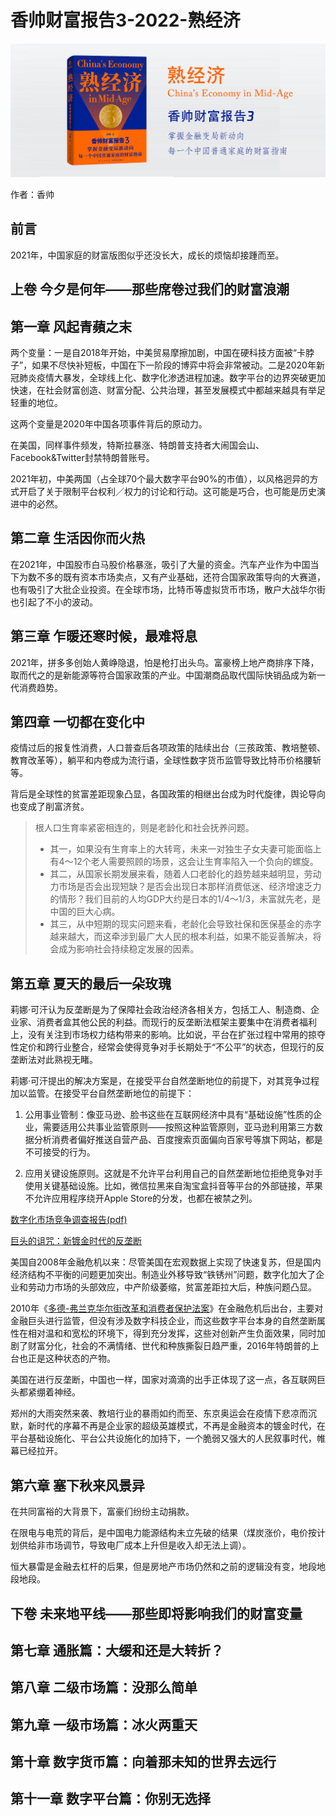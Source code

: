 香帅财富报告3-2022-熟经济
==========================

![](contents/wx-cover-235-1.png)

作者：香帅

前言
--------------------------

2021年，中国家庭的财富版图似乎还没长大，成长的烦恼却接踵而至。

上卷 今夕是何年——那些席卷过我们的财富浪潮
--------------------------

第一章 风起青蘋之末
--------------------------

两个变量：一是自2018年开始，中美贸易摩擦加剧，中国在硬科技方面被“卡脖子”，如果不尽快补短板，中国在下一阶段的博弈中将会非常被动。二是2020年新冠肺炎疫情大暴发，全球线上化、数字化渗透进程加速。数字平台的边界突破更加快速，在社会财富创造、财富分配、公共治理，甚至发展模式中都越来越具有举足轻重的地位。

这两个变量是2020年中国各项事件背后的原动力。

在美国，同样事件频发，特斯拉暴涨、特朗普支持者大闹国会山、Facebook&Twitter封禁特朗普账号。

2021年初，中美两国（占全球70个最大数字平台90%的市值），以风格迥异的方式开启了关于限制平台权利／权力的讨论和行动。这可能是巧合，也可能是历史演进中的必然。

第二章 生活因你而火热
--------------------------

在2021年，中国股市白马股价格暴涨，吸引了大量的资金。汽车产业作为中国当下为数不多的既有资本市场卖点，又有产业基础，还符合国家政策导向的大赛道，也有吸引了大批企业投资。在全球市场，比特币等虚拟货币市场，散户大战华尔街也引起了不小的波动。

第三章 乍暖还寒时候，最难将息
--------------------------

2021年，拼多多创始人黄峥隐退，怕是枪打出头鸟。富豪榜上地产商排序下降，取而代之的是新能源等符合国家政策的产业。中国潮商品取代国际快销品成为新一代消费趋势。

第四章 一切都在变化中
--------------------------

疫情过后的报复性消费，人口普查后各项政策的陆续出台（三孩政策、教培整顿、教育改革等），躺平和内卷成为流行语，全球性数字货币监管导致比特币价格腰斩等。

背后是全球性的贫富差距现象凸显，各国政策的相继出台成为时代旋律，舆论导向也变成了削富济贫。

> 根人口生育率紧密相连的，则是老龄化和社会抚养问题。
> - 其一，如果没有生育率上的大转弯，未来一对独生子女夫妻可能面临上有4～12个老人需要照顾的场景，这会让生育率陷入一个负向的螺旋。
> - 其二，从国家长期发展来看，随着人口老龄化的趋势越来越明显，劳动力市场是否会出现短缺？是否会出现日本那样消费低迷、经济增速乏力的情形？我们目前的人均GDP大约是日本的1/4～1/3，未富就先老，是中国的巨大心病。
> - 其三，从中短期的现实问题来看，老龄化会导致社保和医保基金的赤字越来越大，而这牵涉到最广大人民的根本利益，如果不能妥善解决，将会成为影响社会持续稳定发展的因素。

第五章 夏天的最后一朵玫瑰
--------------------------

莉娜·可汗认为反垄断是为了保障社会政治经济各相关方，包括工人、制造商、企业家、消费者盒其他公民的利益。而现行的反垄断法框架主要集中在消费者福利上，没有关注到市场权力结构带来的影响。比如说，平台在扩张过程中常用的掠夺性定价和跨行业整合，经常会使得竞争对手长期处于“不公平”的状态，但现行的反垄断法对此熟视无睹。

莉娜·可汗提出的解决方案是，在接受平台自然垄断地位的前提下，对其竞争过程加以监管。在接受平台自然垄断地位的前提下：

1. 公用事业管制：像亚马逊、脸书这些在互联网经济中具有“基础设施”性质的企业，需要适用公共事业监管原则——按照这种监管原则，亚马逊利用第三方数据分析消费者偏好推送自营产品、百度搜索页面偏向百家号等旗下网站，都是不可接受的行为。

2. 应用关键设施原则。这就是不允许平台利用自己的自然垄断地位拒绝竞争对手使用关键基础设施。比如，微信拉黑来自淘宝盒抖音等平台的外部链接，苹果不允许应用程序绕开Apple Store的分发，也都在被禁之列。

[数字化市场竞争调查报告(pdf)](https://judiciary.house.gov/uploadedfiles/competition_in_digital_markets.pdf?utm_campaign=4493-519)

[巨头的诅咒：新镀金时代的反垄断](https://globalreports.columbia.edu/books/the-curse-of-bigness/)

美国自2008年金融危机以来：尽管美国在宏观数据上实现了快速复苏，但是国内经济结构不平衡的问题更加突出。制造业外移导致“铁锈州”问题，数字化加大了企业和劳动力市场的头部效应，中产阶级萎缩，贫富差距拉大后，种族问题凸显。

2010年《[多德-弗兰克华尔街改革和消费者保护法案](https://baike.baidu.com/item/%E5%A4%9A%E5%BE%B7-%E5%BC%97%E5%85%B0%E5%85%8B%E5%8D%8E%E5%B0%94%E8%A1%97%E6%94%B9%E9%9D%A9%E5%92%8C%E6%B6%88%E8%B4%B9%E8%80%85%E4%BF%9D%E6%8A%A4%E6%B3%95/23495096#:~:text=%E5%AE%83%E6%98%AF%E8%87%AA20%E4%B8%96%E7%BA%AA,%E8%A1%8D%E7%94%9F%E4%BA%A7%E5%93%81%E4%BA%A4%E6%98%93%E8%BF%9B%E8%A1%8C%E6%94%B9%E9%9D%A9%E3%80%82)》在金融危机后出台，主要对金融巨头进行监管，但没有涉及数字科技企业，而这些数字平台本身的自然垄断属性在相对温和和宽松的环境下，得到充分发挥，这些对创新产生负面效果，同时加剧了财富分化，社会的不满情绪、世代和种族撕裂日趋严重，2016年特朗普的上台也正是这种状态的产物。

美国在进行反垄断，中国也一样，国家对滴滴的出手正体现了这一点，各互联网巨头都紧绷着神经。

郑州的大雨突然来袭、教培行业的暴雨如约而至、东京奥运会在疫情下悲凉而沉默，新时代的序幕不再是企业家的超级英雄模式，不再是金融资本的镀金时代，在平台基础设施化、平台公共设施化的加持下，一个脆弱又强大的人民叙事时代，帷幕已经拉开。

第六章 塞下秋来风景异
--------------------------

在共同富裕的大背景下，富豪们纷纷主动捐款。

在限电与电荒的背后，是中国电力能源结构未立先破的结果（煤炭涨价，电价按计划供给非市场调节，导致电厂成本上升但是收入却无法上调）。

恒大暴雷是金融去杠杆的后果，但是房地产市场仍然和之前的逻辑没有变，地段地段地段。

下卷 未来地平线——那些即将影响我们的财富变量
--------------------------

第七章 通胀篇：大缓和还是大转折？
--------------------------

第八章 二级市场篇：没那么简单
--------------------------

第九章 一级市场篇：冰火两重天
--------------------------

第十章 数字货币篇：向着那未知的世界去远行
--------------------------

第十一章 数字平台篇：你别无选择
--------------------------